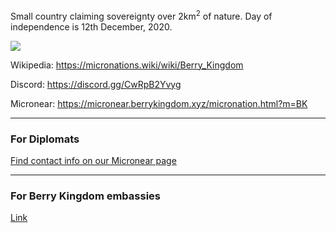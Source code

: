  <p> Small country claiming sovereignty over 2km<sup>2</sup> of nature. Day of independence is 12th December, 2020. </p>

<img src="https://media.discordapp.net/attachments/850110387243319327/850111340277137448/Berry_Kingdom1.png">

<p> Wikipedia: <a href="https://micronations.wiki/wiki/Berry_Kingdom">https://micronations.wiki/wiki/Berry_Kingdom</a> </p>
<p> Discord: <a href="https://discord.gg/CwRpB2Yvyg">https://discord.gg/CwRpB2Yvyg</a> </p>
<p> Micronear: <a href="https://micronear.berrykingdom.xyz/micronation.html?m=BK">https://micronear.berrykingdom.xyz/micronation.html?m=BK</a> </p> 
<hr>
<h3> For Diplomats </h3>
<a href="https://micronear.berrykingdom.xyz/micronation.html?m=BK"> Find contact info on our Micronear page </a>
<hr>
<h3> For Berry Kingdom embassies </h3>
<a href="/embassy.html"> Link </a>
